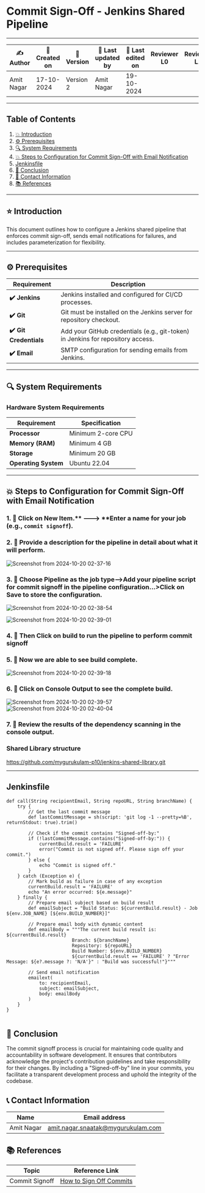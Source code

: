 # Commit Sign-Off - Jenkins Shared Pipeline

---

| ✍ Author      | 📅 Created on  | 📌 Version    | 📝 Last updated by | 📅 Last edited on  | Reviewer L0 | Reviewer L1 | Reviewer L2 |
|---------------|----------------|--------------|--------------------|-------------------|-------------|-------------|-------------|
| Amit Nagar    | 17-10-2024      | Version 2    | Amit Nagar         | 19-10-2024        |             |             |             |

---

## Table of Contents

1. [💥 Introduction](#-introduction)
2. [⚙️ Prerequisites](#-prerequisites)
3. [🔍 System Requirements](#-system-requirements)
4. [💥 Steps to Configuration for Commit Sign-Off with Email Notification](#-steps-to-configuration-for-commit-sign-off-with-email-notification)
5. [Jenkinsfile](#jenkinsfile)
6. [📛 Conclusion](#-conclusion)
7. [📧 Contact Information](#-contact-information)
8. [📚 References](#-references)

---

## ⭐ Introduction 
This document outlines how to configure a Jenkins shared pipeline that enforces commit sign-off, sends email notifications for failures, and includes parameterization for flexibility.

---

## ⚙️ Prerequisites

| Requirement          | Description                                                                 |
|----------------------|-----------------------------------------------------------------------------|
| **✔️ Jenkins**        | Jenkins installed and configured for CI/CD processes.                       |
| **✔️ Git**            | Git must be installed on the Jenkins server for repository checkout.        |
| **✔️ Git Credentials**| Add your GitHub credentials (e.g., git-token) in Jenkins for repository access. |
| **✔️ Email**          | SMTP configuration for sending emails from Jenkins.                         |

---

## 🔍 System Requirements

### Hardware System Requirements

| Requirement          | Specification                                                     |
|----------------------|-------------------------------------------------------------------|
| **Processor**        | Minimum 2-core CPU                                                |
| **Memory (RAM)**     | Minimum 4 GB                                                      |
| **Storage**          | Minimum 20 GB                                                     |
| **Operating System** | Ubuntu 22.04                                                      |

---

## 💥 Steps to Configuration for Commit Sign-Off with Email Notification

### 1. 🚀 Click on **New Item**.** ---> **Enter a name for your job (e.g., `commit signoff`).

### 2. 🚀 Provide a description for the pipeline in detail about what it will perform.
![Screenshot from 2024-10-20 02-37-16](https://github.com/user-attachments/assets/7bd7d526-e38f-4831-953e-69aebd22e4ec)


### 3. 🚀 Choose Pipeline as the job type-->Add your pipeline script for  commit signoff in the pipeline configuration...>Click on Save to store the configuration.
![Screenshot from 2024-10-20 02-38-54](https://github.com/user-attachments/assets/66fa2be5-3193-4384-b4ca-50098bd40b7f)

![Screenshot from 2024-10-20 02-39-01](https://github.com/user-attachments/assets/5ee95dd0-bf7a-4b56-a63e-83b26e251da4)


### 4. 🚀 Then Click on build to run the pipeline to perform commit signoff



### 5. 🚀 Now we are able to see build complete.
![Screenshot from 2024-10-20 02-39-18](https://github.com/user-attachments/assets/c46f27bc-c391-480d-9943-3e2970bdfb5e)




### 6. 🚀 Click on Console Output to see the complete build.
![Screenshot from 2024-10-20 02-39-57](https://github.com/user-attachments/assets/2e5065cf-55e5-4cde-b63f-c94c9d886739)
![Screenshot from 2024-10-20 02-40-04](https://github.com/user-attachments/assets/296a9f32-0914-44ac-8cf2-a21912c75206)




### 7. 🚀 Review the results of the dependency scanning in the console output.



### Shared Library structure

https://github.com/mygurukulam-p10/jenkins-shared-library.git

---

## Jenkinsfile
```
def call(String recipientEmail, String repoURL, String branchName) {
    try {
        // Get the last commit message
        def lastCommitMessage = sh(script: 'git log -1 --pretty=%B', returnStdout: true).trim()

        // Check if the commit contains "Signed-off-by:"
        if (!lastCommitMessage.contains("Signed-off-by:")) {
            currentBuild.result = 'FAILURE'
            error("Commit is not signed off. Please sign off your commit.")
        } else {
            echo "Commit is signed off."
        }
    } catch (Exception e) {
        // Mark build as failure in case of any exception
        currentBuild.result = 'FAILURE'
        echo "An error occurred: ${e.message}"
    } finally {
        // Prepare email subject based on build result
        def emailSubject = "Build Status: ${currentBuild.result} - Job ${env.JOB_NAME} [${env.BUILD_NUMBER}]"
        
        // Prepare email body with dynamic content
        def emailBody = """The current build result is: ${currentBuild.result}
                        Branch: ${branchName}
                        Repository: ${repoURL}
                        Build Number: ${env.BUILD_NUMBER}
                        ${currentBuild.result == 'FAILURE' ? "Error Message: ${e?.message ?: 'N/A'}" : "Build was successful!"}"""

        // Send email notification
        emailext(
            to: recipientEmail,
            subject: emailSubject,
            body: emailBody
        )
    }
}


```
## 🏁 Conclusion

The commit signoff process is crucial for maintaining code quality and accountability in software development. It ensures that contributors acknowledge the project's contribution guidelines and take responsibility for their changes. By including a "Signed-off-by" line in your commits, you facilitate a transparent development process and uphold the integrity of the codebase.

## 📞 Contact Information

| Name       | Email address                     |
|------------|-----------------------------------|
| Amit Nagar | amit.nagar.snaatak@mygurukulam.com |

## 📚 References

| Topic                   | Reference Link                                           |
|-------------------------|---------------------------------------------------------|
| Commit Signoff          | [How to Sign Off Commits](https://developercircle.dev/what-is-sign-off-on-git-commit/) |

